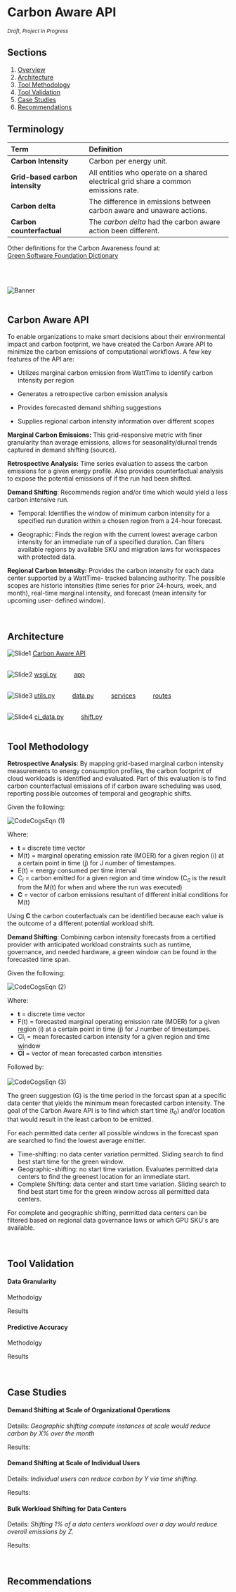 
# Carbon Aware API
<sup>*Draft, Project In Progress*</sup>

## Sections
<ol>
  <li><a href="#Carbon Aware API">Overview</a></li>
  <li><a href="#Tool Architecture">Architecture</a></li>
  <li><a href="#Tool Methodology">Tool Methodology</a></li>
  <li><a href="#Tool Validation">Tool Validation</a></li>
  <li><a href="#Case Studies">Case Studies</a></li>
  <li><a href="#Tool Recommendations">Recommendations</a></li>
</ol>

## Terminology 
| Term | Definition   |
| :------------- | :---------- | 
| **Carbon Intensity** | Carbon per energy unit. |
| **Grid-based carbon intensity**   | All entities who operate on a shared electrical grid share a common emissions rate. | 
| **Carbon delta**   | The difference in emissions between carbon aware and unaware actions. | 
| **Carbon counterfactual**   | The *carbon delta* had the carbon aware action been different.| 

Other definitions for the Carbon Awareness found at: <br>
<a href = "https://github.com/Green-Software-Foundation/Dictionary/blob/dev/Dictionary/Dictionary.md">Green Software Foundation Dictionary</a>

<br><br>


![Banner](https://user-images.githubusercontent.com/80305894/132620015-b0a5007a-d605-43ca-a260-8b3bc5206b32.png)
<br><br>
<a name="Carbon Aware API"></a>

## Carbon Aware API

To enable organizations to make smart decisions about their environmental impact and carbon footprint, we have created the Carbon Aware API to minimize the carbon emissions of computational workflows. A few key features of the API are: 

* Utilizes marginal carbon emission from WattTime to identify carbon intensity per region 

* Generates a retrospective carbon emission analysis 

* Provides forecasted demand shifting suggestions 

* Supplies regional carbon intensity information over different scopes  

**Marginal Carbon Emissions:** This grid-responsive metric with finer granularity than average emissions, allows for seasonality/diurnal trends captured in demand shifting (source). 

**Retrospective Analysis:** Time series evaluation to assess the carbon emissions for a given energy profile. Also provides counterfactual analysis to expose the potential emissions of if the run had been shifted. 

**Demand Shifting**: Recommends region and/or time which would yield a less carbon intensive run.  

* Temporal: Identifies the window of minimum carbon intensity for a specified run duration within a chosen region from a 24-hour forecast.  

* Geographic: Finds the region with the current lowest average carbon intensity for an immediate run of a specified duration. Can filters available regions by available SKU and migration laws for workspaces with protected data.  

**Regional Carbon Intensity:** Provides the carbon intensity for each data center supported by a WattTime- tracked balancing authority.  The possible scopes are historic intensities (time series for prior 24-hours, week, and month), real-time marginal intensity, and forecast (mean intensity for upcoming user- defined window). 

<br>

<a name="Tool Architecture"></a>

## Architecture



![Slide1](https://user-images.githubusercontent.com/80305894/133732784-a3cf30d2-577d-4efd-81e0-c5cc4211fc1c.jpg)
<a href = "https://github.com/TaylorPrewitt/carbon-awareAPI/tree/main/Carbon_Aware_API">Carbon Aware API</a>
<br><br>


![Slide2](https://user-images.githubusercontent.com/80305894/133732786-353f6794-32ca-4049-a2ed-b0103005efb2.jpg)
<a href = "https://github.com/TaylorPrewitt/carbon-awareAPI/blob/main/Carbon_Aware_API/wsgi.py">wsgi.py</a>
&nbsp;&nbsp;&nbsp;&nbsp;&nbsp;&nbsp;&nbsp;&nbsp;
<a href = "https://github.com/TaylorPrewitt/carbon-awareAPI/tree/main/Carbon_Aware_API/app">app</a>
&nbsp;&nbsp;&nbsp;&nbsp;&nbsp;&nbsp;&nbsp;&nbsp;
<br><br>

![Slide3](https://user-images.githubusercontent.com/80305894/133735224-0cc694e5-61fd-4d47-8df6-2213ca32a4c3.jpg)
<a href = "https://github.com/TaylorPrewitt/carbon-awareAPI/blob/main/Carbon_Aware_API/app/utils.py">utils.py</a>
&nbsp;&nbsp;&nbsp;&nbsp;&nbsp;&nbsp;&nbsp;&nbsp;
<a href = "https://github.com/TaylorPrewitt/carbon-awareAPI/blob/main/Carbon_Aware_API/app/data.py">data.py</a>
&nbsp;&nbsp;&nbsp;&nbsp;&nbsp;&nbsp;&nbsp;&nbsp;
<a href = "https://github.com/TaylorPrewitt/carbon-awareAPI/tree/main/Carbon_Aware_API/app/services">services</a>
&nbsp;&nbsp;&nbsp;&nbsp;&nbsp;&nbsp;&nbsp;&nbsp;
<a href = "https://github.com/TaylorPrewitt/carbon-awareAPI/tree/main/Carbon_Aware_API/app/routes">routes</a>
<br><br>


![Slide4](https://user-images.githubusercontent.com/80305894/133736223-e47cbe41-d5e5-4ab0-9aea-ad829763f1a9.jpg)
<a href = "https://github.com/TaylorPrewitt/carbon-awareAPI/blob/main/Carbon_Aware_API/app/routes/ci_data.py">ci_data.py</a>
&nbsp;&nbsp;&nbsp;&nbsp;&nbsp;&nbsp;&nbsp;&nbsp;
<a href = "https://github.com/TaylorPrewitt/carbon-awareAPI/blob/main/Carbon_Aware_API/app/routes/shift.py">shift.py</a>
<br><br>


<a name="Tool Methodology"></a>

## Tool Methodology

**Retrospective Analysis**: By mapping grid-based marginal carbon intensity measurements to energy consumption profiles, the carbon footprint of cloud workloads is identified and evaluated.  Part of this evaluation is to find carbon counterfactual emissions of if carbon aware scheduling was used, reporting possible outcomes of temporal and geographic shifts.  


Given the following:
<br>

![CodeCogsEqn (1)](https://user-images.githubusercontent.com/80305894/133733435-c8532304-3a4a-4140-9dbd-cc449758f423.png)

Where:

* **t** = discrete time vector<br>
* M(t) = marginal operating emission rate (MOER) for a given region (i) at a certain point in time (j) for J number of timestampes.<br>
* E(t) = energy consumed per time interval
* C<sub><i>i</i></sub> = carbon emitted for a given region and time window (C<sub><i>0</i></sub> is the result from the M(t) for when and where the run was executed)
* **C** = vector of carbon emissions resultant of different initial conditions for M(t) <br>

Using **C** the carbon couterfactuals can be identified because each value is the outcome of a different potential workload shift.    

**Demand Shifting**: Combining carbon intensity forecasts from a certified provider with anticipated workload constraints such as runtime, governance, and needed hardware, a green window can be found in the forecasted time span. 

Given the following:
<br>

![CodeCogsEqn (2)](https://user-images.githubusercontent.com/80305894/133733627-aeffbdce-4714-4b31-97aa-247123332acd.png)

Where:

* **t** = discrete time vector<br>
* F(t) = forecasted marginal operating emission rate (MOER) for a given region (i) at a certain point in time (j) for J number of timestampes.<br>
* <span style="text-decoration:overline">CI</span><sub><i>i</i></sub> = mean forecasted carbon intensity for a given region and time window 
* **<span style="text-decoration:overline">CI</span>** = vector of mean forecasted carbon intensities  <br>

Followed by:
<br><br>
![CodeCogsEqn (3)](https://user-images.githubusercontent.com/80305894/133733779-a7e25132-613c-4788-ac1a-c7ce2fa4f2f0.png)

The green suggestion (G) is the time period in the forcast span at a specific data center that yields the minimum mean forecasted carbon intensity. The goal of the Carbon Aware API is to find which start time (t<sub>0</sub>) and/or location that would result in the least carbon to be emitted.  

For each permitted data center all possible windows in the forecast span are searched to find the lowest average emitter. 
* Time-shifting: no data center variation permitted. Sliding search to find best start time for the green window.
* Geographic-shifting: no start time variation. Evaluates permitted data centers to find the greenest location for an immediate start.
* Complete Shifting: data center and start time variation. Sliding search to find best start time for the green window across all permitted data centers. 

For complete and geographic shifting, permitted data centers can be filtered based on regional data governance laws or which GPU SKU's are available. 

<br>

<a name="Tool Validation"></a>

## Tool Validation

#### Data Granularity

Methodolgy 

Results

#### Predictive Accuracy

Methodolgy 

Results

<br>

<a name="Case Studies"></a>

## Case Studies

#### Demand Shifting at Scale of Organizational Operations 

Details: *Geographic shifting compute instances at scale would reduce carbon by X% over the month*

Results:

#### Demand Shifting at Scale of Individual Users 

Details: *Individual users can reduce carbon by Y via time shifting.*

Results:

#### Bulk Workload Shifting for Data Centers

Details: *Shifting 1% of a data centers workload over a day would reduce overall emissions by Z.*

Results:


<br>

<a name="Tool Recommendations"></a>

## Recommendations
